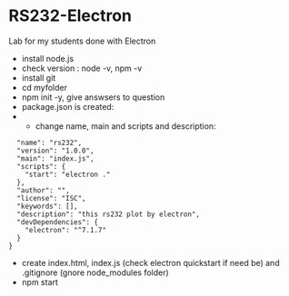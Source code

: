 # RS232-Electron
Lab for my students done with Electron

* install node.js
* check version : node -v, npm -v
* install git
* cd myfolder
* npm init -y, give answsers to question
* package.json is created:
* * change name, main and scripts and description:
```
  "name": "rs232",
  "version": "1.0.0",
  "main": "index.js",
  "scripts": {
    "start": "electron ."
  },
  "author": "",
  "license": "ISC",
  "keywords": [],
  "description": "this rs232 plot by electron",
  "devDependencies": {
    "electron": "^7.1.7"
  }
}
```
* create index.html, index.js (check electron quickstart if need be) and .gitignore (gnore node_modules folder)
* npm start 




